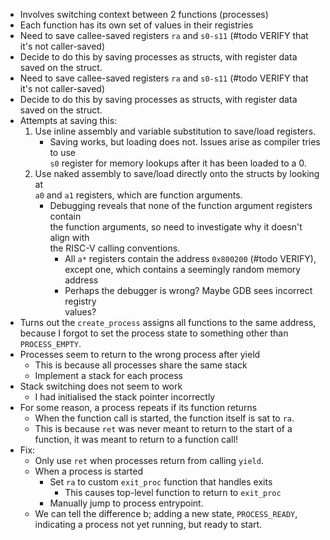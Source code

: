 - Involves switching context between 2 functions (processes)
- Each function has its own set of values in their registries
- Need to save callee-saved registers `ra` and `s0-s11` (#todo VERIFY that it's
  not caller-saved)
- Decide to do this by saving processes as structs, with register data saved on
  the struct.
- Need to save callee-saved registers `ra` and `s0-s11` (#todo VERIFY that it's
  not caller-saved)
- Decide to do this by saving processes as structs, with register data saved on
  the struct.
- Attempts at saving this:
  1. Use inline assembly and variable substitution to save/load registers.
     - Saving works, but loading does not. Issues arise as compiler tries to
       use\
       `s0` register for memory lookups after it has been loaded to a 0.
  2. Use naked assembly to save/load directly onto the structs by looking at\
     `a0` and `a1` registers, which are function arguments.
     - Debugging reveals that none of the function argument registers contain\
       the function arguments, so need to investigate why it doesn't align with\
       the RISC-V calling conventions.
       - All `a*` registers contain the address `0x800200` (#todo VERIFY),\
         except one, which contains a seemingly random memory address
       - Perhaps the debugger is wrong? Maybe GDB sees incorrect registry\
         values?
- Turns out the `create_process` assigns all functions to the same address,
  because I forgot to set the process state to something other than
  `PROCESS_EMPTY`.
- Processes seem to return to the wrong process after yield
  - This is because all processes share the same stack
  - Implement a stack for each process
- Stack switching does not seem to work
  - I had initialised the stack pointer incorrectly
- For some reason, a process repeats if its function returns
  - When the function call is started, the function itself is sat to `ra`.
  - This is because `ret` was never meant to return to the start of a function,
    it was meant to return to a function call!
- Fix:
  - Only use `ret` when processes return from calling `yield`.
  - When a process is started
    - Set `ra` to custom `exit_proc` function that handles exits
      - This causes top-level function to return to `exit_proc`
    - Manually jump to process entrypoint.
  - We can tell the difference b; adding a new state, `PROCESS_READY`,
    indicating a process not yet running, but ready to start.
